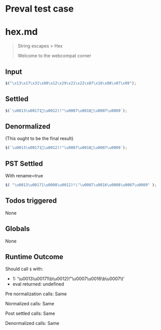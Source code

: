 # Preval test case

# hex.md

> String escapes > Hex
>
> Welcome to the webcompat corner

## Input

`````js filename=intro
$("\x13\x17\x31\x08\x12\x29\x21\x22\x07\x16\x08\x07\x09");
`````


## Settled


`````js filename=intro
$(`\u0013\u00171\u0012)!"\u0007\u0016\u0007\u0009`);
`````


## Denormalized
(This ought to be the final result)

`````js filename=intro
$(`\u0013\u00171\u0012)!"\u0007\u0016\u0007\u0009`);
`````


## PST Settled
With rename=true

`````js filename=intro
$( "\u0013\u00171\u0008\u0012)!\"\u0007\u0016\u0008\u0007\u0009" );
`````


## Todos triggered


None


## Globals


None


## Runtime Outcome


Should call `$` with:
 - 1: '\u0013\u00171\b\u0012)!"\u0007\u0016\b\u0007\t'
 - eval returned: undefined

Pre normalization calls: Same

Normalized calls: Same

Post settled calls: Same

Denormalized calls: Same
